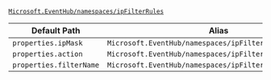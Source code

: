 [`Microsoft.EventHub/namespaces/ipFilterRules`](https://docs.microsoft.com/en-us/azure/templates/microsoft.eventhub/namespaces/ipfilterrules)

| Default Path | Alias |
|---|---|
| `properties.ipMask` | `Microsoft.EventHub/namespaces/ipFilterRules/ipMask` |
| `properties.action` | `Microsoft.EventHub/namespaces/ipFilterRules/action` |
| `properties.filterName` | `Microsoft.EventHub/namespaces/ipFilterRules/filterName` |

